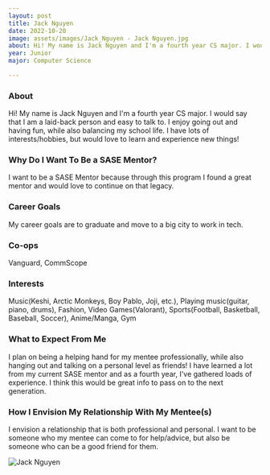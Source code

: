 ```yaml
---
layout: post
title: Jack Nguyen 
date: 2022-10-20
image: assets/images/Jack_Nguyen - Jack Nguyen.jpg
about: Hi! My name is Jack Nguyen and I'm a fourth year CS major. I would say that I am a laid-back person and easy to talk to. I enjoy going out and having fun, while also balancing my school life. I have lots of interests/hobbies, but would love to learn and experience new things!
year: Junior
major: Computer Science

---
```


### About

Hi! My name is Jack Nguyen and I'm a fourth year CS major. I would say that I am a laid-back person and easy to talk to. I enjoy going out and having fun, while also balancing my school life. I have lots of interests/hobbies, but would love to learn and experience new things!

### Why Do I Want To Be a SASE Mentor?

I want to be a SASE Mentor because through this program I found a great mentor and would love to continue on that legacy.

### Career Goals

My career goals are to graduate and move to a big city to work in tech.

### Co-ops

Vanguard, CommScope

### Interests

Music(Keshi, Arctic Monkeys, Boy Pablo, Joji, etc.), Playing music(guitar, piano, drums), Fashion, Video Games(Valorant), Sports(Football, Basketball, Baseball, Soccer), Anime/Manga, Gym

### What to Expect From Me

I plan on being a helping hand for my mentee professionally, while also hanging out and talking on a personal level as friends! I have learned a lot from my current SASE mentor and as a fourth year, I've gathered loads of experience. I think this would be great info to pass on to the next generation.

### How I Envision My Relationship With My Mentee(s) 

I envision a relationship that is both professional and personal. I want to be someone who my mentee can come to for help/advice, but also be someone who can be a good friend for them.

<div class="text-center my-5">
    <img src="https://sase-drexel.github.io/mentorship-2022/assets/images/Jack_Nguyen - Jack Nguyen.jpg" alt="Jack Nguyen" class="rounded post-img" />
</div>
